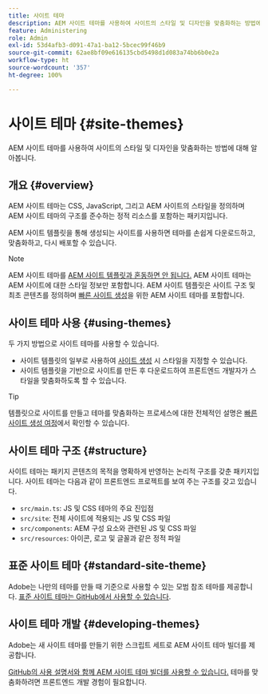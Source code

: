 ```yaml
---
title: 사이트 테마
description: AEM 사이트 테마를 사용하여 사이트의 스타일 및 디자인을 맞춤화하는 방법에 대해 알아봅니다.
feature: Administering
role: Admin
exl-id: 53d4afb3-d091-47a1-ba12-5bcec99f46b9
source-git-commit: 62ae8bf09e616135cbd5498d1d083a74bb6b0e2a
workflow-type: ht
source-wordcount: '357'
ht-degree: 100%

---
```


# 사이트 테마 {#site-themes}

AEM 사이트 테마를 사용하여 사이트의 스타일 및 디자인을 맞춤화하는 방법에 대해 알아봅니다.

## 개요 {#overview}

AEM 사이트 테마는 CSS, JavaScript, 그리고 AEM 사이트의 스타일을 정의하며 AEM 사이트 테마의 구조를 준수하는 정적 리소스를 포함하는 패키지입니다.

AEM 사이트 템플릿을 통해 생성되는 사이트를 사용하면 테마를 손쉽게 다운로드하고, 맞춤화하고, 다시 배포할 수 있습니다.

>[!NOTE]
>
>AEM 사이트 테마를 [AEM 사이트 템플릿과 혼동하면 안 됩니다.](site-templates.md) AEM 사이트 테마는 AEM 사이트에 대한 스타일 정보만 포함합니다. AEM 사이트 템플릿은 사이트 구조 및 최초 콘텐츠를 정의하며 [빠른 사이트 생성](create-site.md)을 위한 AEM 사이트 테마를 포함합니다.

## 사이트 테마 사용 {#using-themes}

두 가지 방법으로 사이트 테마를 사용할 수 있습니다.

* 사이트 템플릿의 일부로 사용하여 [사이트 생성](create-site.md) 시 스타일을 지정할 수 있습니다.
* 사이트 템플릿을 기반으로 사이트를 만든 후 다운로드하여 프론트엔드 개발자가 스타일을 맞춤화하도록 할 수 있습니다.

>[!TIP]
>
>템플릿으로 사이트를 만들고 테마를 맞춤화하는 프로세스에 대한 전체적인 설명은 [빠른 사이트 생성 여정](/help/journey-sites/quick-site/overview.md)에서 확인할 수 있습니다.

## 사이트 테마 구조 {#structure}

사이트 테마는 패키지 콘텐츠의 목적을 명확하게 반영하는 논리적 구조를 갖춘 패키지입니다. 사이트 테마는 다음과 같이 프론트엔드 프로젝트를 보여 주는 구조를 갖고 있습니다.

* `src/main.ts`: JS 및 CSS 테마의 주요 진입점
* `src/site`: 전체 사이트에 적용되는 JS 및 CSS 파일
* `src/components`: AEM 구성 요소와 관련된 JS 및 CSS 파일
* `src/resources`: 아이콘, 로고 및 글꼴과 같은 정적 파일

## 표준 사이트 테마 {#standard-site-theme}

Adobe는 나만의 테마를 만들 때 기준으로 사용할 수 있는 모범 참조 테마를 제공합니다. [표준 사이트 테마는 GitHub에서 사용할 수 있습니다](https://github.com/adobe/aem-site-template-standard/tree/main/theme).

## 사이트 테마 개발 {#developing-themes}

Adobe는 새 사이트 테마를 만들기 위한 스크립트 세트로 AEM 사이트 테마 빌더를 제공합니다.

[GitHub의 사용 설명서와 함께 AEM 사이트 테마 빌더를 사용할 수 있습니다.](https://github.com/adobe/aem-site-theme-builder) 테마를 맞춤화하려면 프론트엔드 개발 경험이 필요합니다.

